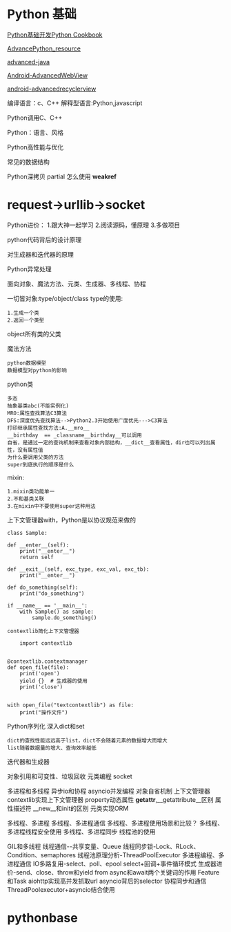 # Python 基础

[Python基础开发Python Cookbook](https://python3-cookbook.readthedocs.io/zh_CN/latest/copyright.html)

[AdvancePython_resource](https://github.com/liyaopinner/AdvancePython_resource)

[advanced-java](https://github.com/doocs/advanced-java)

[Android-AdvancedWebView](https://github.com/delight-im/Android-AdvancedWebView)

[android-advancedrecyclerview](https://github.com/h6ah4i/android-advancedrecyclerview)

编译语言：c、C++
解释型语言:Python,javascript

Python调用C、C++

Python：语言、风格

Python高性能与优化

常见的数据结构

Python深拷贝
partial 怎么使用
__weakref__
# request->urllib->socket

Python进价：
1.跟大神一起学习
2.阅读源码，懂原理
3.多做项目

python代码背后的设计原理

对生成器和迭代器的原理

Python异常处理

面向对象、魔法方法、元类、生成器、多线程、协程

一切皆对象:type/object/class
type的使用:

    1.生成一个类
    2.返回一个类型

object所有类的父类

    
魔法方法

    python数据模型
    数据模型对python的影响
    
python类

    多态
    抽象基类abc(不能实例化)
    MRO:属性查找算法C3算法
    DFS:深度优先查找算法-->Python2.3开始使用广度优先--->C3算法
    打印继承属性查找方法:A.__mro__
    __birthday  == _classname__birthday__可以调用
    自省，是通过一定的查询机制来查看对象内部结构，__dict__查看属性，dir也可以列出属性，没有属性值
    为什么要调用父类的方法
    super到底执行的顺序是什么

mixin:

    1.mixin类功能单一
    2.不和基类关联
    3.在mixin中不要使用super这种用法

上下文管理器with，Python是以协议规范来做的

    class Sample:

    def __enter__(self):
        print("__enter__")
        return self

    def __exit__(self, exc_type, exc_val, exc_tb):
        print("__enter__")

    def do_something(self):
        print("do_something")

    if __name__ == '__main__':
        with Sample() as sample:
            sample.do_something()
            
    contextlib简化上下文管理器
        
        import contextlib
    
    
    @contextlib.contextmanager
    def open_file(file):
        print('open')
        yield {}  # 生成器的使用
        print('close')
    
    
    with open_file("textcontextlib") as file:
        print("操作文件")


    
Python序列化
深入dict和set

    dict的查找性能远远高于list，dict不会随着元素的数据增大而增大
    list随着数据量的增大、查询效率越低
    
迭代器和生成器

对象引用和可变性、垃圾回收
元类编程
socket

多进程和多线程
异步io和协程
asyncio并发编程
对象自省机制
上下文管理器
contextlib实现上下文管理器
property动态属性
__getattr__,__getattribute__区别
属性描述符
__new__和init的区别
元类实现ORM


多线程、多进程
多线程、多进程通信
多线程、多进程使用场景和比较？
多线程、多进程线程安全使用
多线程、多进程同步
线程池的使用

GIL和多线程
线程通信--共享变量、Queue
线程同步锁-Lock、RLock、Condition、semaphores
线程池原理分析-ThreadPoolExecutor
多进程编程、多进程通信
IO多路复用-select、poll、epool
select+回调+事件循环模式
生成器进价-send、close、throw和yield from
async和await两个关键词的作用
Feature和Task
aiohttp实现高并发抓取url
asyncio背后的selector
协程同步和通信
ThreadPoolexecutor+asyncio结合使用



# pythonbase
